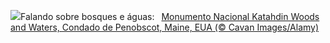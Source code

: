 ![](https://www.bing.com/th?id=OHR.KatahdinWoods_PT-BR1618400732_UHD.jpg&w=1000)Falando sobre bosques e águas:&nbsp;&ensp;[Monumento Nacional Katahdin Woods and Waters, Condado de Penobscot, Maine, EUA (© Cavan Images/Alamy)](https://www.bing.com/th?id=OHR.KatahdinWoods_PT-BR1618400732_UHD.jpg)
<br><br/>
